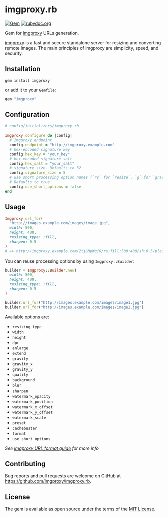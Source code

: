 # imgproxy.rb

[![Gem](https://img.shields.io/gem/v/imgproxy.svg?style=for-the-badge)](https://rubygems.org/gems/imgproxy) [![rubydoc.org](https://img.shields.io/badge/rubydoc-reference-blue.svg?style=for-the-badge)](https://www.rubydoc.info/gems/imgproxy/)

Gem for [imgproxy](https://github.com/DarthSim/imgproxy) URLs generation.

[imgproxy](https://github.com/DarthSim/imgproxy) is a fast and secure standalone server for resizing and converting remote images. The main principles of imgproxy are simplicity, speed, and security.

## Installation

```
gem install imgproxy
```

or add it to your `Gemfile`:

```ruby
gem "imgproxy"
```

## Configuration

```ruby
# config/initializers/imgproxy.rb

Imgproxy.configure do |config|
  # imgproxy endpoint
  config.endpoint = "http://imgproxy.example.com"
  # hex-encoded signature key
  config.hex_key = "your_key"
  # hex-encoded signature salt
  config.hex_salt = "your_salt"
  # signature size. Defaults to 32
  config.signature_size = 5
  # use short processing option names (`rs` for `resize`, `g` for `gravity`, etc).
  # Defaults to true
  config.use_short_options = false
end
```

## Usage

```ruby
Imgproxy.url_for(
  "http://images.example.com/images/image.jpg",
  width: 500,
  height: 400,
  resizing_type: :fill,
  sharpen: 0.5
)
# => http://imgproxy.example.com/2tjGMpWqjO/rs:fill:500:400/sh:0.5/plain/http://images.example.com/images/image.jpg
```

You can reuse processing options by using `Imgproxy::Builder`:

```ruby
builder = Imgproxy::Builder.new(
  width: 500,
  height: 400,
  resizing_type: :fill,
  sharpen: 0.5
)

builder.url_for("http://images.example.com/images/image1.jpg")
builder.url_for("http://images.example.com/images/image2.jpg")
```

Available options are:

* `resizing_type`
* `width`
* `height`
* `dpr`
* `enlarge`
* `extend`
* `gravity`
* `gravity_x`
* `gravity_y`
* `quality`
* `background`
* `blur`
* `sharpen`
* `watermark_opacity`
* `watermark_position`
* `watermark_x_offset`
* `watermark_y_offset`
* `watermark_scale`
* `preset`
* `cachebuster`
* `format`
* `use_short_options`

_See [imgproxy URL format guide](https://github.com/DarthSim/imgproxy/blob/master/docs/generating_the_url_advanced.md) for more info_

## Contributing

Bug reports and pull requests are welcome on GitHub at https://github.com/imgproxy/imgproxy.rb.

## License
The gem is available as open source under the terms of the [MIT License](http://opensource.org/licenses/MIT).
